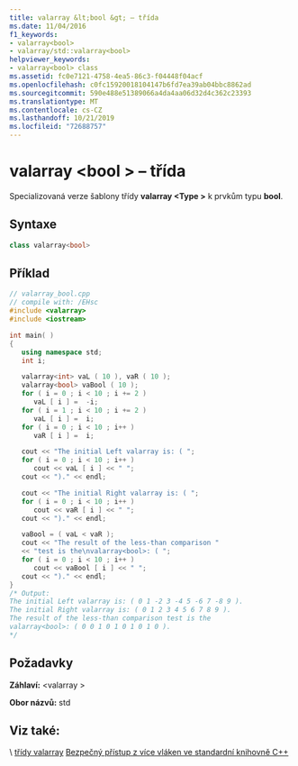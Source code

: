 ```yaml
---
title: valarray &lt;bool &gt; – třída
ms.date: 11/04/2016
f1_keywords:
- valarray<bool>
- valarray/std::valarray<bool>
helpviewer_keywords:
- valarray<bool> class
ms.assetid: fc0e7121-4758-4ea5-86c3-f04448f04acf
ms.openlocfilehash: c0fc15920018104147b6fd7ea39ab04bbc8862ad
ms.sourcegitcommit: 590e488e51389066a4da4aa06d32d4c362c23393
ms.translationtype: MT
ms.contentlocale: cs-CZ
ms.lasthandoff: 10/21/2019
ms.locfileid: "72688757"
---
```

# <a name="valarrayltboolgt-class"></a>valarray &lt;bool &gt; – třída

Specializovaná verze šablony třídy **valarray \<Type >** k prvkům typu **bool**.

## <a name="syntax"></a>Syntaxe

```cpp
class valarray<bool>
```

## <a name="example"></a>Příklad

```cpp
// valarray_bool.cpp
// compile with: /EHsc
#include <valarray>
#include <iostream>

int main( )
{
   using namespace std;
   int i;

   valarray<int> vaL ( 10 ), vaR ( 10 );
   valarray<bool> vaBool ( 10 );
   for ( i = 0 ; i < 10 ; i += 2 )
      vaL [ i ] =  -i;
   for ( i = 1 ; i < 10 ; i += 2 )
      vaL [ i ] =  i;
   for ( i = 0 ; i < 10 ; i++ )
      vaR [ i ] =  i;

   cout << "The initial Left valarray is: ( ";
   for ( i = 0 ; i < 10 ; i++ )
      cout << vaL [ i ] << " ";
   cout << ")." << endl;

   cout << "The initial Right valarray is: ( ";
   for ( i = 0 ; i < 10 ; i++ )
      cout << vaR [ i ] << " ";
   cout << ")." << endl;

   vaBool = ( vaL < vaR );
   cout << "The result of the less-than comparison "
   << "test is the\nvalarray<bool>: ( ";
   for ( i = 0 ; i < 10 ; i++ )
      cout << vaBool [ i ] << " ";
   cout << ")." << endl;
}
/* Output:
The initial Left valarray is: ( 0 1 -2 3 -4 5 -6 7 -8 9 ).
The initial Right valarray is: ( 0 1 2 3 4 5 6 7 8 9 ).
The result of the less-than comparison test is the
valarray<bool>: ( 0 0 1 0 1 0 1 0 1 0 ).
*/
```

## <a name="requirements"></a>Požadavky

**Záhlaví:** \<valarray >

**Obor názvů:** std

## <a name="see-also"></a>Viz také:

\ [třídy valarray](../standard-library/valarray-class.md)
[Bezpečný přístup z více vláken ve standardní knihovně C++](../standard-library/thread-safety-in-the-cpp-standard-library.md)
